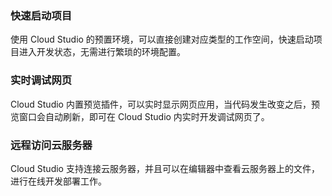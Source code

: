 ### 快速启动项目
使用 Cloud Studio 的预置环境，可以直接创建对应类型的工作空间，快速启动项目进入开发状态，无需进行繁琐的环境配置。

### 实时调试网页
Cloud Studio 内置预览插件，可以实时显示网页应用，当代码发生改变之后，预览窗口会自动刷新，即可在 Cloud Studio 内实时开发调试网页了。

### 远程访问云服务器
Cloud Studio 支持连接云服务器，并且可以在编辑器中查看云服务器上的文件，进行在线开发部署工作。
